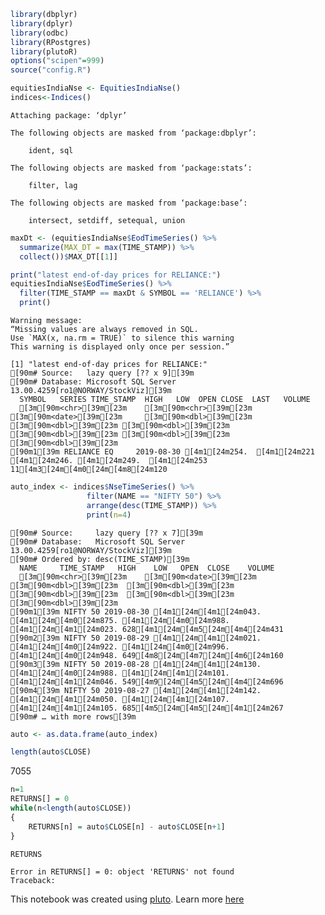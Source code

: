 ```R
library(dbplyr)
library(dplyr)
library(odbc)
library(RPostgres)
library(plutoR)
options("scipen"=999)
source("config.R")

equitiesIndiaNse <- EquitiesIndiaNse()
indices<-Indices()
```

    
    Attaching package: ‘dplyr’
    
    The following objects are masked from ‘package:dbplyr’:
    
        ident, sql
    
    The following objects are masked from ‘package:stats’:
    
        filter, lag
    
    The following objects are masked from ‘package:base’:
    
        intersect, setdiff, setequal, union
    



```R
maxDt <- (equitiesIndiaNse$EodTimeSeries() %>%
  summarize(MAX_DT = max(TIME_STAMP)) %>%
  collect())$MAX_DT[[1]]

print("latest end-of-day prices for RELIANCE:")
equitiesIndiaNse$EodTimeSeries() %>%
  filter(TIME_STAMP == maxDt & SYMBOL == 'RELIANCE') %>%
  print()
```

    Warning message:
    “Missing values are always removed in SQL.
    Use `MAX(x, na.rm = TRUE)` to silence this warning
    This warning is displayed only once per session.”

    [1] "latest end-of-day prices for RELIANCE:"
    [90m# Source:   lazy query [?? x 9][39m
    [90m# Database: Microsoft SQL Server 13.00.4259[ro1@NORWAY/StockViz][39m
      SYMBOL   SERIES TIME_STAMP  HIGH   LOW  OPEN CLOSE  LAST   VOLUME
      [3m[90m<chr>[39m[23m    [3m[90m<chr>[39m[23m  [3m[90m<date>[39m[23m     [3m[90m<dbl>[39m[23m [3m[90m<dbl>[39m[23m [3m[90m<dbl>[39m[23m [3m[90m<dbl>[39m[23m [3m[90m<dbl>[39m[23m    [3m[90m<dbl>[39m[23m
    [90m1[39m RELIANCE EQ     2019-08-30 [4m1[24m254.  [4m1[24m221 [4m1[24m246. [4m1[24m249.  [4m1[24m253 11[4m3[24m[4m0[24m[4m8[24m120



```R
auto_index <- indices$NseTimeSeries() %>%
                 filter(NAME == "NIFTY 50") %>%  
                 arrange(desc(TIME_STAMP)) %>%
                 print(n=4)
```

    [90m# Source:     lazy query [?? x 7][39m
    [90m# Database:   Microsoft SQL Server 13.00.4259[ro1@NORWAY/StockViz][39m
    [90m# Ordered by: desc(TIME_STAMP)[39m
      NAME     TIME_STAMP   HIGH    LOW   OPEN  CLOSE    VOLUME
      [3m[90m<chr>[39m[23m    [3m[90m<date>[39m[23m      [3m[90m<dbl>[39m[23m  [3m[90m<dbl>[39m[23m  [3m[90m<dbl>[39m[23m  [3m[90m<dbl>[39m[23m     [3m[90m<dbl>[39m[23m
    [90m1[39m NIFTY 50 2019-08-30 [4m1[24m[4m1[24m043. [4m1[24m[4m0[24m875. [4m1[24m[4m0[24m988. [4m1[24m[4m1[24m023. 628[4m1[24m[4m5[24m[4m4[24m431
    [90m2[39m NIFTY 50 2019-08-29 [4m1[24m[4m1[24m021. [4m1[24m[4m0[24m922. [4m1[24m[4m0[24m996. [4m1[24m[4m0[24m948. 649[4m8[24m[4m7[24m[4m6[24m160
    [90m3[39m NIFTY 50 2019-08-28 [4m1[24m[4m1[24m130. [4m1[24m[4m0[24m988. [4m1[24m[4m1[24m101. [4m1[24m[4m1[24m046. 549[4m9[24m[4m5[24m[4m4[24m696
    [90m4[39m NIFTY 50 2019-08-27 [4m1[24m[4m1[24m142. [4m1[24m[4m1[24m050. [4m1[24m[4m1[24m107. [4m1[24m[4m1[24m105. 685[4m5[24m[4m5[24m[4m1[24m267
    [90m# … with more rows[39m



```R
auto <- as.data.frame(auto_index)
```


```R
length(auto$CLOSE)
```


7055



```R
n=1
RETURNS[] = 0
while(n<length(auto$CLOSE))
{
    RETURNS[n] = auto$CLOSE[n] - auto$CLOSE[n+1]
}

RETURNS
```


    Error in RETURNS[] = 0: object 'RETURNS' not found
    Traceback:



This notebook was created using [pluto](http://pluto.studio). Learn more [here](https://github.com/shyams80/pluto)
